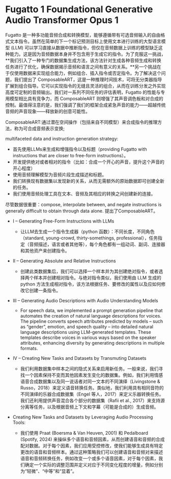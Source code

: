 # Fugatto 1 Foundational Generative Audio Transformer Opus 1

Fugatto 是一种多功能音频合成和转换模型，能够遵循带有可选音频输入的自由格式文本指令。虽然在简单的下一个标记预测目标上使用文本进行训练的大型语言模型 (LLM) 可以学习直接从数据中推断指令，但仅在音频数据上训练的模型缺乏这种能力。这是因为音频数据本身并不包含用于生成它的指令。为了克服这一挑战，**我们引入了一种专门的数据集生成方法，该方法针对生成各种音频生成和转换任务进行了优化，确保数据揭示音频和语言之间有意义的关系。**另一个挑战在于仅使用数据来实现组合能力，例如组合、插入指令或否定指令。为了解决这个问题，我们提出了 ComposableART，这是一种推理时间技术，可将无分类器指导扩展到组合指导。它可以实现指令的无缝且灵活的组合，从而在训练分发之外实现高度可定制的音频输出。我们对一系列不同任务的评估表明，Fugatto 的性能与专用模型相比具有竞争力，而 ComposableART 则增强了其声音调色板和对合成的控制。最值得注意的是，我们强调了我们的框架合成紧急声音的能力——超越传统音频的声音现象——释放新的创意可能性。

ComposableART:通过潜在空间操作（包括来自不同模型）来合成指令的推理方法，称为可合成音频表示变换;

multifaceted data and instruction generation strategy:

* 首先使用LLMs来生成和增强指令以及标题（providing Fugatto with instructions that are closer to free-form instructions）。
* 开发提供绝对或者相对的指令（比如：合成一个开心的声音，提升这个声音的开心程度）
* 使用音频理解模型为音频片段生成描述和标题。
* 我们转换现有数据集以发现新的关系，从而无需额外的原始数据即可创建全新的任务。
* 我们使用音频处理工具在文本、音频及其相应的转换之间创建新的连接。

尽管数据很重要：compose, interpolate between, and negate instructions is generally difficult to obtain through data alone. 提出了ComposableART。

* I – Generating Free-Form Instructions with LLMs

  * 让LLM去生成一个指令生成器（python 函数）：不同长度，不同角色（standard, young-crowd, thirty-somethings, professional），任务指定（音频描述，语言或者其他等），每个角色都有一组动词、副词、连接器和其他资产来创建指令。
* II – Generating Absolute and Relative Instructions

  * 创建此类数据集后，我们可以选择一个样本并为其创建绝对指令，或者选择两个样本并创建相对指令。与绝对指令类似，我们使用由 LLM 生成的 python 方法生成相对指令，该方法根据任务、要修改的属性以及应如何修改它创建一条指令。
* III – Generating Audio Descriptions with Audio Understanding Models

  * For speech data, we implemented a prompt generation pipeline that automates the creation of natural language descriptions for voices. The pipeline converts speech attributes predicted by models – such as “gender”, emotion, and speech quality – into detailed natural language descriptions using LLM-generated templates. These templates describe voices in various ways based on the speaker attributes, enhancing diversity by generating descriptions in multiple formats.
* IV – Creating New Tasks and Datasets by Transmuting Datasets

  * 我们利用数据集中样本之间的隐式关系来启用新任务。一般来说，我们寻找一个因素保持不变而其他因素发生变化的数据集。例如，我们利用情感语音合成数据集以及同一说话者对同一文本的不同演绎（Livingstone & Russo，2018）来定义语音转换任务。类似地，我们利用具有相同音符的不同演绎的乐器合成数据集（Engel 等人，2017）来定义乐器转换任务。我们还利用提供声音混合各个部分的数据集（Rafii et al., 2017）来支持源分离等任务，以及根据音频上下文和字幕（可能是合成的）生成音频。
* Creating New Tasks and Datasets by Leveraging Audio Processing Tools:

  * 我们使用 Praat (Boersma & Van Heuven, 2001) 和 Pedalboard (Spotify, 2024) 来操纵多个语音和音频因素，从而创建语音和音频的合成配对数据。对于每个因素，我们应用受控修改，使我们能够生成具有特定更改的语音和音频样本。通过这种策略我们可以创建语音和音频对来描述语音和音频转换任务，例如改变一个或多个语音因素，对于每个因素，我们确定一个实际的调整范围并定义对应于不同变化程度的增量，例如分别为“轻微”、“中等”和“显着”。
